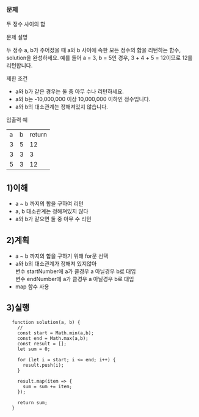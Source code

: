 ### 문제 
두 정수 사이의 합

문제 설명

두 정수 a, b가 주어졌을 때 a와 b 사이에 속한 모든 정수의 합을 리턴하는 함수, solution을 완성하세요.
예를 들어 a = 3, b = 5인 경우, 3 + 4 + 5 = 12이므로 12를 리턴합니다.

제한 조건

- a와 b가 같은 경우는 둘 중 아무 수나 리턴하세요.
- a와 b는 -10,000,000 이상 10,000,000 이하인 정수입니다.
- a와 b의 대소관계는 정해져있지 않습니다.

입출력 예
<table>
<tr>
<td>a</td>
<td>b</td>
<td>return</td>
</tr>
<tr>
<td>3</td>
<td>5</td>
<td>12</td>
</tr>
<tr>
<td>3</td>
<td>3</td>
<td>3</td>
</tr>
<tr>
<td>5</td>
<td>3</td>
<td>12</td>
</tr>
</table>

## 1)이해
 - a ~ b 까지의 합을 구하여 리턴
 - a, b 대소관계는 정해져있지 않다 
 - a와 b가 같으면 둘 중 아무 수 리턴
 
## 2)계획 
 - a ~ b 까지의 합을 구하기 위해 for문 선택
 - a와 b의 대소관계가 정해져 있지않아 <br>
 변수 startNumber에 a가 클경우 a 아닐경우 b로 대입 <br>
 변수 endNumber에 a가 클경우 a 아닐경우 b로 대입
 - map 함수 사용
## 3)실행 

~~~
  function solution(a, b) {
    //
    const start = Math.min(a,b);
    const end = Math.max(a,b);
    const result = [];
    let sum = 0;

    for (let i = start; i <= end; i++) {
      result.push(i);
    }

    result.map(item => {
      sum = sum += item;
    });

    return sum;
  }
~~~